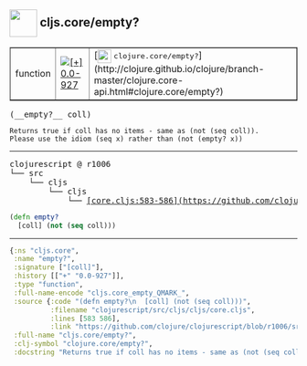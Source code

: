 ## <img width="48px" valign="middle" src="http://i.imgur.com/Hi20huC.png"> cljs.core/empty?

 <table border="1">
<tr>
<td>function</td>
<td><a href="https://github.com/cljsinfo/api-refs/tree/0.0-927"><img valign="middle" alt="[+] 0.0-927" src="https://img.shields.io/badge/+-0.0--927-lightgrey.svg"></a> </td>
<td>
[<img height="24px" valign="middle" src="http://i.imgur.com/1GjPKvB.png"> <samp>clojure.core/empty?</samp>](http://clojure.github.io/clojure/branch-master/clojure.core-api.html#clojure.core/empty?)
</td>
</tr>
</table>

 <samp>
(__empty?__ coll)<br>
</samp>

```
Returns true if coll has no items - same as (not (seq coll)).
Please use the idiom (seq x) rather than (not (empty? x))
```

---

 <pre>
clojurescript @ r1006
└── src
    └── cljs
        └── cljs
            └── <ins>[core.cljs:583-586](https://github.com/clojure/clojurescript/blob/r1006/src/cljs/cljs/core.cljs#L583-L586)</ins>
</pre>

```clj
(defn empty?
  [coll] (not (seq coll)))
```


---

```clj
{:ns "cljs.core",
 :name "empty?",
 :signature ["[coll]"],
 :history [["+" "0.0-927"]],
 :type "function",
 :full-name-encode "cljs.core_empty_QMARK_",
 :source {:code "(defn empty?\n  [coll] (not (seq coll)))",
          :filename "clojurescript/src/cljs/cljs/core.cljs",
          :lines [583 586],
          :link "https://github.com/clojure/clojurescript/blob/r1006/src/cljs/cljs/core.cljs#L583-L586"},
 :full-name "cljs.core/empty?",
 :clj-symbol "clojure.core/empty?",
 :docstring "Returns true if coll has no items - same as (not (seq coll)).\nPlease use the idiom (seq x) rather than (not (empty? x))"}

```

